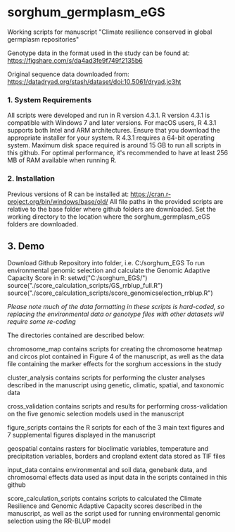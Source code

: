 # sorghum_germplasm_eGS
Working scripts for manuscript "Climate resilience conserved in global germplasm repositories"

Genotype data in the format used in the study can be found at:
https://figshare.com/s/da4ad3fe9f749f2135b6

Original sequence data downloaded from:
https://datadryad.org/stash/dataset/doi:10.5061/dryad.jc3ht

### **1. System Requirements**
All scripts were developed and run in R version 4.3.1.
R version 4.3.1 is compatible with Windows 7 and later versions. For macOS users, R 4.3.1 supports both Intel and ARM architectures. Ensure that you download the appropriate installer for your system.
R 4.3.1 requires a 64-bit operating system. Maximum disk space required is around 15 GB to run all scripts in this github. For optimal performance, it's recommended to have at least 256 MB of RAM available when running R.

### **2. Installation**
Previous versions of R can be installed at: https://cran.r-project.org/bin/windows/base/old/
All file paths in the provided scripts are relative to the base folder where github folders are downloaded. Set the working directory to the location where the sorghum_germplasm_eGS folders are downloaded.

## **3. Demo**
Download Github Repository into folder, i.e. C:/sorghum_EGS
To run environmental genomic selection and calculate the Genomic Adaptive Capacity Score in R:
setwd("C:/sorghum_EGS/")
source("./score_calculation_scripts/GS_rrblup_full.R")
source("./score_calculation_scripts/score_genomicselection_rrblup.R")

*Please note much of the data formatting in these scripts is hard-coded, so replacing the environmental data or genotype files with other datasets will require some re-coding*


The directories contained are described below:

  chromosome_map contains scripts for creating the chromosome heatmap and circos plot contained in Figure 4 of the manuscript, as well as the data file containing the marker effects for the sorghum accessions in the study

  cluster_analysis contains scripts for performing the cluster analyses described in the manuscript using genetic, climatic, spatial, and taxonomic data

  cross_validation contains scripts and results for performing cross-validation on the five genomic selection models used in the manuscript

  figure_scripts contains the R scripts for each of the 3 main text figures and 7 supplemental figures displayed in the manuscript

  geospatial contains rasters for bioclimatic variables, temperature and precipitation variables, borders and cropland extent data stored as TIF files

  input_data contains environmental and soil data, genebank data, and chromosomal effects data used as input data in the scripts contained in this github

  score_calculation_scripts contains scripts to calculated the Climate Resilience and Genomic Adaptive Capacity scores described in the manuscript, as well as the script used for running environmental genomic selection using the RR-BLUP model


